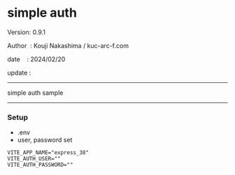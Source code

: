 ﻿# simple auth

 Version: 0.9.1

 Author  : Kouji Nakashima / kuc-arc-f.com

 date    : 2024/02/20

 update :

***
simple auth sample

***
### Setup
* .env
* user, password set

```
VITE_APP_NAME="express_38"
VITE_AUTH_USER=""
VITE_AUTH_PASSWORD=""

```
